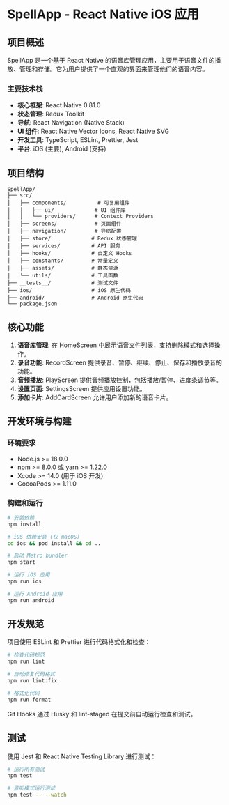 # SpellApp - React Native iOS 应用

## 项目概述

SpellApp 是一个基于 React Native 的语音库管理应用，主要用于语音文件的播放、管理和存储。它为用户提供了一个直观的界面来管理他们的语音内容。

### 主要技术栈

- **核心框架**: React Native 0.81.0
- **状态管理**: Redux Toolkit
- **导航**: React Navigation (Native Stack)
- **UI 组件**: React Native Vector Icons, React Native SVG
- **开发工具**: TypeScript, ESLint, Prettier, Jest
- **平台**: iOS (主要), Android (支持)

## 项目结构

```
SpellApp/
├── src/
│   ├── components/          # 可复用组件
│   │   ├── ui/             # UI 组件库
│   │   └── providers/      # Context Providers
│   ├── screens/            # 页面组件
│   ├── navigation/         # 导航配置
│   ├── store/             # Redux 状态管理
│   ├── services/          # API 服务
│   ├── hooks/             # 自定义 Hooks
│   ├── constants/         # 常量定义
│   ├── assets/            # 静态资源
│   └── utils/             # 工具函数
├── __tests__/             # 测试文件
├── ios/                   # iOS 原生代码
├── android/               # Android 原生代码
└── package.json
```

## 核心功能

1. **语音库管理**: 在 HomeScreen 中展示语音文件列表，支持删除模式和选择操作。
2. **录音功能**: RecordScreen 提供录音、暂停、继续、停止、保存和播放录音的功能。
3. **音频播放**: PlayScreen 提供音频播放控制，包括播放/暂停、进度条调节等。
4. **设置页面**: SettingsScreen 提供应用设置功能。
5. **添加卡片**: AddCardScreen 允许用户添加新的语音卡片。

## 开发环境与构建

### 环境要求

- Node.js >= 18.0.0
- npm >= 8.0.0 或 yarn >= 1.22.0
- Xcode >= 14.0 (用于 iOS 开发)
- CocoaPods >= 1.11.0

### 构建和运行

```bash
# 安装依赖
npm install

# iOS 依赖安装 (仅 macOS)
cd ios && pod install && cd ..

# 启动 Metro bundler
npm start

# 运行 iOS 应用
npm run ios

# 运行 Android 应用
npm run android
```

## 开发规范

项目使用 ESLint 和 Prettier 进行代码格式化和检查：

```bash
# 检查代码规范
npm run lint

# 自动修复代码格式
npm run lint:fix

# 格式化代码
npm run format
```

Git Hooks 通过 Husky 和 lint-staged 在提交前自动运行检查和测试。

## 测试

使用 Jest 和 React Native Testing Library 进行测试：

```bash
# 运行所有测试
npm test

# 监听模式运行测试
npm test -- --watch
```
